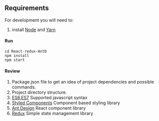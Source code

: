 ## Requirements
For development you will need to:
1. install [Node](https://nodejs.org/en/) and [Yarn](https://yarnpkg.com/en/docs/install)



#### Run
```
cd React-redux-AntD
npm install
npm start
```

#### Review
1. Package.json file to get an idea of project dependencies and possible commands.
2. Project directory structure.
3. [ES6](http://es6-features.org/#StatementBodies),[ES7](https://node.university/blog/498412/es7-es8) Supported javascript syntax
4. [Styled Components](https://www.styled-components.com/) Component based styling library
5. [Ant Design](https://ant.design/docs/react/introduce) React component library
6. [Redux](https://redux.js.org/introduction/getting-started) Simple state management library 
